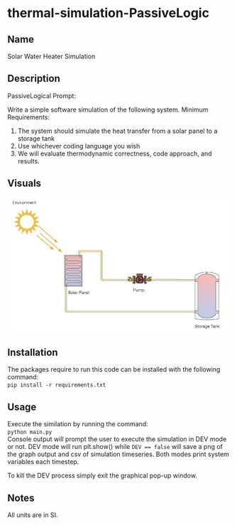 # thermal-simulation-PassiveLogic


## Name
Solar Water Heater Simulation

## Description
PassiveLogical Prompt:

Write a simple software simulation of the following system.
Minimum Requirements:
1. The system should simulate the heat transfer from a solar panel to a storage tank
2. Use whichever coding language you wish
3. We will evaluate thermodynamic correctness, code approach, and results.


## Visuals
![system-diagram](system-diagram.jpg)

## Installation
The packages require to run this code can be installed with the following command:  
`pip install -r requirements.txt`

## Usage
Execute the similation by running the command:  
`python main.py`  
Console output will prompt the user to execute the simulation in DEV mode or not. DEV mode will run plt.show() while `DEV == false` will save a png of the graph output and csv of simulation timeseries. Both modes print system variables each timestep. 

To kill the DEV process simply exit the graphical pop-up window.

## Notes
All units are in SI.
